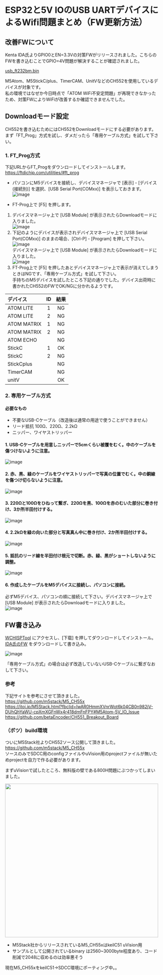 # ESP32と5V IOのUSB UARTデバイスによるWifi問題まとめ（FW更新方法）

## 改善FWについて

Kenta IDA氏よりGPIO0とEN=3.3Vの対策FWがリリースされました。こちらのFWを書き込むことでGPIO=4V問題が解決することが確認されました。

[usb_ft232bm.bin](https://github.com/sohtamei/docs/blob/master/images/usb_ft232bm.bin)

M5Atom、M5StickC/plus、TimerCAM、UnitVなどのCH552を使用しているデバイスが対象です。  
私の環境ではなぜか今日時点で「ATOM WiFi不安定問題」が再現できなかったため、対策FWによりWiFiが改善するか確認できませんでした。

## Downloadモード設定

CH552を書き込むためにはCH552をDownloadモードにする必要があります。まず「FT_Prog」方式を試し、ダメだったら「専用ケーブル方式」を試して下さい。

### 1. FT_Prog方式

下記URLからFT_Progをダウンロードしてインストールします。  
https://ftdichip.com/utilities/#ft_prog  

- パソコンにM5デバイスを接続し、デバイスマネージャで [表示] - [デバイス(接続別)] を選択、[USB Serial Port(COMxx)] を表示しておきます。  
![image](https://user-images.githubusercontent.com/43091864/142723316-7f39791f-8490-4269-ae82-2042a0e3ce1c.png)  

- FT-Prog上で [F5] を押します。  
1. デバイスマネージャ上で [USB Module] が表示されたらDownloadモードに入りました。  
  ![image](https://user-images.githubusercontent.com/43091864/142723703-ad1b8943-6412-4ed2-aad6-f3000517baea.png)  
2. 下記のようにデバイスが表示されデバイスマネージャ上で [USB Serial Port(COMxx)] のままの場合、[Ctrl-P] - [Program] を押して下さい。  
  ![image](https://user-images.githubusercontent.com/43091864/142723354-203363d8-3040-4997-822f-b3f729229575.png)  
  デバイスマネージャ上で [USB Module] が表示されたらDownloadモードに入りました。  
  ![image](https://user-images.githubusercontent.com/43091864/142723703-ad1b8943-6412-4ed2-aad6-f3000517baea.png)  
3. FT-Prog上で [F5] を押したあとデバイスマネージャ上で表示が消えてしまうときはNGです、「専用ケーブル方式」を試して下さい。  
手持ちのM5デバイスを試したところ下記の通りでした。デバイス出荷時に書かれたCH552のFWでOK/NGに分かれるようです。  

|デバイス|ID|結果|
|:--|:--:|:--:|
|ATOM LITE|1|NG|
|ATOM LITE|2|NG|
|ATOM MATRIX|1|NG|
|ATOM MATRIX|2|NG|
|ATOM ECHO||NG|
|StickC|1|OK|
|StickC|2|NG|
|StickCplus||NG|
|TimerCAM||NG|
|unitV||OK|

### 2. 専用ケーブル方式

#### 必要なもの

- 不要なUSB-Cケーブル（改造後は通常の用途で使うことができません）
- リード抵抗 100Ω、220Ω、2.2kΩ
- ニッパー、ワイヤストリッパー

#### 1. USB-Cケーブルを用意しニッパーで5cmくらい被覆をむく。中のケーブルを傷つけないように注意。  
![image](https://user-images.githubusercontent.com/43091864/142724354-ac27b3ec-0a9b-4e92-89db-f5e65eaf14d7.png)  

#### 2. 赤、黒、緑のケーブルをワイヤストリッパーで写真の位置でむく。中の銅線を傷つけ切らないように注意。
![image](https://user-images.githubusercontent.com/43091864/142724535-c8f25ae4-a2b9-4b29-8047-161d200ba2ed.png)

#### 3. 220Ωと100Ωをひねって繋ぎ、220Ωを黒、100Ωを赤のむいた部分に巻き付け、3か所半田付けする。
![image](https://user-images.githubusercontent.com/43091864/142724644-61091a2b-641d-4ba4-9bb9-4e49ea508092.png)

#### 4. 2.2kΩを緑の向いた部分と写真真ん中に巻き付け、2か所半田付けする。
![image](https://user-images.githubusercontent.com/43091864/142724710-701029b7-a954-4ad4-b1d9-4fded20fb5a1.png)

#### 5. 抵抗のリード線を半田付け根元で切断。赤、緑、黒がショートしないように調整。
![image](https://user-images.githubusercontent.com/43091864/142727163-a1051f7a-ac8d-4823-b3c0-a9ada4cfaa2c.png)

#### 6. 作成したケーブルをM5デバイスに接続し、パソコンに接続。  

 必ずM5デバイス、パソコンの順に接続して下さい。デバイスマネージャ上で [USB Module] が表示されたらDownloadモードに入りました。  
  ![image](https://user-images.githubusercontent.com/43091864/142723703-ad1b8943-6412-4ed2-aad6-f3000517baea.png)  

## FW書き込み

[WCHISPTool](http://www.wch.cn/downloads/WCHISPTool_Setup_exe.html) にアクセスし、[下载] を押してダウンロードしてインストール。  
[IDA氏のFW](https://github.com/sohtamei/docs/blob/master/images/usb_ft232bm.bin) をダウンロードして書き込み。

![image](https://user-images.githubusercontent.com/43091864/142724843-0a87950c-aba7-4282-b02d-80fb3d01ba5d.png)

「専用ケーブル方式」の場合は必ず改造していないUSB-Cケーブルに繋ぎなおして下さい。

### 参考

下記サイトを参考にさせて頂きました。  
https://github.com/m5stack/M5_CH55x  
https://itoi.jp/M5Stack.html?fbclid=IwAR0HmmXVnrWot6k04CB0n982jV-DUhQhYaWU-cpXmXGFnWx4r418dmFnFPY#M5Atom-5V_IO_Issue  
https://github.com/betaEncoder/CH551_Breakout_Board  


### （ボツ）build環境

ついにM5Stack社よりCH552ソース公開して頂きました。  
https://github.com/m5stack/M5_CH55x  
ソースのみでSDCC用のconfigファイルやuVision用のprojectファイルが無いためprojectを自力で作る必要があります。

まずuVisionで試したところ、無料版の壁である800H問題にぶつかってしまいました。

<img src="https://user-images.githubusercontent.com/43091864/142502667-d9313ffb-0786-453e-b5bb-b10786edbf38.png" width="500" />  

- M5Stack社からリリースされているM5_CH55xはkeilC51 uVision用
- サンプルとして公開されているbinary は2560~3000byte程度あり、コード削減で2048に収めるのは効率悪そう

現在M5_CH55xをkeilC51→SDCC環境にポーティング中。。
